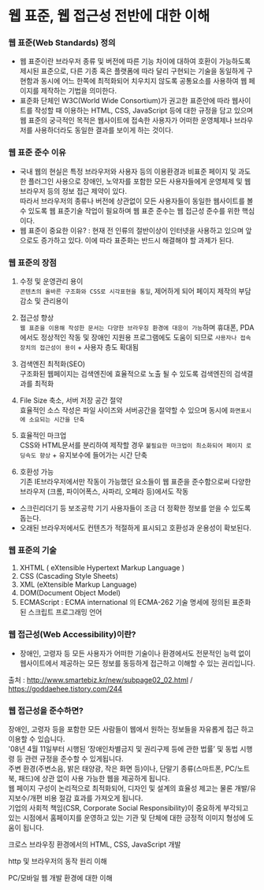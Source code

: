 # 웹 표준, 웹 접근성 전반에 대한 이해

### 웹 표준(Web Standards) 정의
* 웹 표준이란 브라우저 종류 및 버전에 따른 기능 차이에 대하여 호환이 가능하도록 제시된 표준으로, 다른 기종 혹은 플랫폼에 따라 달리 구현되는 기술을 동일하게 구현함과 동시에 어느 한쪽에 최적화되어 치우치지 않도록 공통요소를 사용하여 웹 페이지를 제작하는 기법을 의미한다. 
* 표준화 단체인 W3C(World Wide Consortium)가 권고한 표준안에 따라 웹사이트를 작성할 때 이용하는 HTML, CSS, JavaScript 등에 대한 규정을 담고 있으며 웹 표준의 궁극적인 목적은 웹사이트에 접속한 사용자가 어떠한 운영체제나 브라우저를 사용하더라도 동일한 결과를 보이게 하는 것이다.

### 웹 표준 준수 이유
* 국내 웹의 현실은 특정 브라우저와 사용자 등의 이용환경과 비표준 페이지 및 과도한 플러그인 사용으로 장애인, 노약자를 포함한 모든 사용자들에게 운영체제 및 웹 브라우저 등의 정보 접근 제약이 있다. <br> 따라서 브라우저의 종류나 버전에 상관없이 모든 사용자들이 동일한 웹사이트를 볼 수 있도록 웹 표준기술 작업이 필요하며 웹 표준 준수는 웹 접근성 준수를 위한 핵심이다.
* 웹 표준이 중요한 이유? : 현재 전 인류의 절반이상이 인터넷을 사용하고 있으며 앞으로도 증가하고 있다. 이에 따라 표준화는 반드시 해결해야 할 과제가 된다.

### 웹 표준의 장점 
1. 수정 및 운영관리 용이 <br>
```콘텐츠의 올바른 구조화와 CSS로 시각표현을 통일```, 제어하게 되어 페이지 제작의 부담 감소 및 관리용이

2. 접근성 향상 <br>
```웹 표준을 이용해 작성한 문서는 다양한 브라우징 환경에 대응이 가능```하며 휴대폰, PDA에서도 정상적인 작동 및
장애인 지원용 프로그램에도 도움이 되므로 ```사용자나 접속 장치의 접근성이 용이``` + 사용자 층도 확대됨

3. 검색엔진 최적화(SEO) <br>
구조화된 웹페이지는 검색엔진에 효율적으로 노출 될 수 있도록 검색엔진의 검색결과를 최적화

4. File Size 축소, 서버 저장 공간 절약 <br>
효율적인 소스 작성은 파일 사이즈와 서버공간을 절약할 수 있으며 동시에 ``` 화면표시에 소요되는 시간을 단축 ```

5. 효율적인 마크업 <br>
CSS와 HTML문서를 분리하여 제작할 경우 ``` 불필요한 마크업이 최소화되어 페이지 로딩속도 향상 ``` + 유지보수에 들어가는 시간 단축

6. 호환성 가능 <br>
기존 IE브라우저에서만 작동이 가능했던 요소들이 웹 표준을 준수함으로써 다양한 브라우저 (크롬, 파이어폭스, 사파리, 오페라 등)에서도 작동

+ 스크린리더기 등 보조공학 기기 사용자들이 조금 더 정확한 정보를 얻을 수 있도록 돕는다. 
+ 오래된 브라우저에서도 컨텐츠가 적절하게 표시되고 호환성과 운용성이 확보된다. 


### 웹 표준의 기술
1) XHTML ( eXtensible Hypertext Markup Language ) 
2) CSS (Cascading Style Sheets) 
3) XML (eXtensible Markup Language) 
4) DOM(Document Object Model) 
5) ECMAScript : ECMA international 의 ECMA-262 기술 명세에 정의된 표준화된 스크립트 프로그래밍 언어 

### 웹 접근성(Web Accessibility)이란?
* 장애인, 고령자 등 모든 사용자가 어떠한 기술이나 환경에서도 전문적인 능력 없이 웹사이트에서 제공하는 모든 정보를 동등하게 접근하고 이해할 수 있는 권리입니다.

출처 : http://www.smartebiz.kr/new/subpage02_02.html / https://goddaehee.tistory.com/244

### 웹 접근성을 준수하면?
장애인, 고령자 등을 포함한 모든 사람들이 웹에서 원하는 정보들을 자유롭게 접근 하고 이용할 수 있습니다. <br>
'08년 4월 11일부터 시행된 ‘장애인차별금지 및 권리구제 등에 관한 법률’ 및 동법 시행령 등 관련 규정을 준수할 수 있게됩니다. <br>
주변 환경(주변소음, 밝은 태양광, 작은 화면 등)이나, 단말기 종류(스마트폰, PC/노트북, 패드)에 상관 없이 사용 가능한 웹을 제공하게 됩니다. <br>
웹 페이지 구성이 논리적으로 최적화되어, 디자인 및 설계의 효율성 제고는 물론 개발/유지보수/개편 비용 절감 효과를 가져오게 됩니다. <br>
기업의 사회적 책임(CSR, Corporate Social Responsibility)이 중요하게 부각되고 있는 시점에서 홈페이지를 운영하고 있는 기관 및 단체에 대한 긍정적 이미지 형성에 도움이 됩니다.

<!-- ▶ 웹 표준(Web Standards)
1. 웹 접근성
 - 모든 사용자가 신체적, 환경적 조건에 관계없이 웹에 접근하여 이용할 수 있도록 보장하는 것
   즉, 어떠한 사용자(일반인, 장애인, 고령자 등)가 어떠한 환경(브라우저, 운영체제, 디바이스의 환경이나 사양 등)에서도 어려움 없이 접근, 이용할 수 있는 것을 접근성이라고 한다.
 - W3C 정의에 따르면 웹 표준은 접근성, 사생활 보호, 보안, 국제화의 측면에서 고려해야 한다고 한다.
 - 웹 접근성은 신체적 차이나 장애 여부와 상관없이 누구나 원활하게 웹페이지를 이용할 수 있어야 한다는 것을 의미 한다.
   시각장애인의 경우 화면을 눈으로 볼 수 없기 때문에 '스크린 리더'라는 별도의 소프트웨어를 컴퓨터에 설치하여 음성으로 웹페이지에 담긴 정보를 이해 한다.
   하지만 스크린 리더는 스스로 웹페이지의 내용을 분석하지 못한다.
   예를들어 '로그인'이라는 텍스트 대신 메뉴라고 로그인 이미지를 사용할 경우 비 시각 장애인의 눈에는 로그인 메뉴로 인식 가능하지만, 소프트웨어의 입장에서는 그저 이미지일 뿐이다.
   따라서, 되도록이면 이미지 대신 소스코드에 내용을 그대로 담는 것이 권장되며, 부득이하게 이미지를 사용할 경우 반드시 이미지가 어떤 내용인지 아래와 같이 설명을 추가 해야 한다.
``` <img arc = "img/login.png" alt="로그인 /> ```

2. 웹 콘텐츠 접근성 지침(WCAG)
1) 인지성(Perceivable)
 - 정보와 사용자 인터페이스 요소는 그들이 인지할 수 있도록 사용자에게 표시될 수 있어야 한다.

모든 텍스트가 아닌 콘텐츠에 대체 텍스트를 사람들이 원하는 인쇄, 점자, 음성, 기호 또는 간단 언어 등과 같은 형태로 제공해야 한다.
시간을 바탕으로 한 미디어에 대한 대안을 제공해야 한다.
정보와 구조의 손실 없이 콘텐츠를 다른 방식(예를 들면 더욱 간단한 형태로)들로 표현할 수 있어야 한다.
사용자들이 보다 쉽게 보고 들을 수 있는 전경에서 배경을 분리한 콘텐츠를 만들어야 한다.

2) 운용성(Operable)
 - 사용자 인터페이스 요소와 탐색은 운용 가능해야 한다.

키보드로 모든 기능을 사용할 수 있도록 해야 한다.
읽기 및 콘텐츠를 사용하는 사용자에게 충분한 시간을 제공해야 한다.
알려진 방법으로 발작을 일으킬 수 있는 콘텐츠를 디자인하지 않아야 한다.
사용자가 탐색하고, 콘텐츠를 찾고 그들이 어디에 위치하고 있는지를 알 수 있도록 도와주는 방법을 제공해야 한다.

3) 이해성(Understandable)
 - 정보와 사용자 인터페이스 운용은 이해할 수 있어야 한다.

텍스트 콘텐츠를 판독하고 이해할 수 있도록 만들어야 한다.
웹 페이지의 탑재와 운용을 예측 가능한 방법으로 제작해야 한다.
사용자의 실수를 방지하고 수정할 수 있도록 도와야 한다.

4) 내구성(Robust)
 - 콘텐츠는 보조 기술을 포함한 넓고 다양한 사용자 에이전트에 의존하여 해석될 수 있도록 충분히 내구성을 가져야 한다.

보조 기술을 포함한 현재 및 미래의 사용자 에이전트의 호환성을 극대화해야 한다.

▶ 관련 용어들
 - DTD(Document Type Definition) : 브라우저에 어떤 문서형 정의을 적용할 것인가를 선언한다.


 - Validator : 웹 문서가 표준안에 따라 만들어졌는지, 접근성에 대한 고려가 이루어졌는지에 대한 유효성을 검사해 주는 도구


 - 메타데이터 : 데이터를 위한 데이터. 즉 구조화된 정보를 분석, 분류하고 부가적 정보를 추가하기 위해 그 데이터와 함께 따라가는 정보.


 - 인코딩(Encoding) : 문자들의 집합을 컴퓨터에서 저장하거나 통신에 사용할 목적으로 부호화하는 방법


 - 시멘틱 웹(Semantic Web) : 컴퓨터가 정보(웹 문서, 파일, 서비스) 사이에 연결되어 있는 의미를 컴퓨터가 이해하고 논리적 추론까지 할 수 있는 지능형 웹


 - 네임스페이스 : 서로 다른 XML 문서와 서로 인식할 수 있도록 태그로 나타나는 개념상의 공간.


 - 마임타입(MIME-TYPE) : Multipurpose Internet Mail Extention Type 의 약자로 전송받은 멀티미디어 문서에 대해 클라이언트가 해당 Data 를 어떻게 처리하는지 사전에 약속된 명칭을 뜻함.


 - 스트리밍(Striming) : 인터넷에서 음성이나 영상, 애니메이션 등을 실시간으로 재생하는 기법을 말한다.


 - 포인팅 디바이스(Pointing Device) : 컴퓨터 조작을 위해 표시 화면에 보이는 커서의 이동을 제어하는데 쓰는 입력장치를 말한다.


 - 서버측 이미지 맵 : img 요소에 ismap 속성을 사용하고 링크 영역의 좌표정보가 서버에 있으며, 마우스와 같은 포인팅 기기로만 사용할 수 있고 키보드로 접근이 불가능하다.


 - 클라이언트측 이미지 맵 : 일반적으로 가장 많이 사용되는 이미지 맵으로 img 요소에 usemap 속성을 사용하고 링크 영역의 좌표정보가 HTML(클라이언트)에 존재한다.    클라이언트측 이미지 맵의 경우 영력별로 대체 텍스트를 적절하게 제공해야 한다. -->





크로스 브라우징 환경에서의 HTML, CSS, JavaScript 개발


http 및 브라우저의 동작 원리 이해


PC/모바일 웹 개발 환경에 대한 이해
